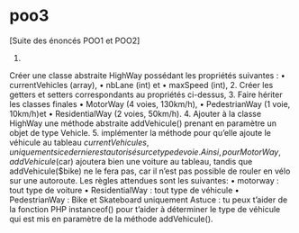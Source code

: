 # poo3
[Suite des énoncés POO1 et POO2]

1.
Créer une classe abstraite HighWay possédant les propriétés suivantes :
•
currentVehicles (array), 
•
nbLane (int) et 
•
maxSpeed (int), 
2.
Créer les getters et setters correspondants au propriétés ci-dessus, 
3.
Faire hériter les classes finales 
•
MotorWay (4 voies, 130km/h), 
•
PedestrianWay (1 voie, 10km/h)et 
•
ResidentialWay (2 voies, 50km/h).
4.
Ajouter à  la classe HighWay une méthode abstraite addVehicule() prenant en paramètre un objet de type Vehicle. 
5.
 implémenter la méthode pour qu’elle ajoute le véhicule au tableau $currentVehicules, uniquement si ce dernier est autorisé sur ce type de voie. Ainsi, pour MotorWay, addVehicule($car) ajoutera bien une voiture au tableau, tandis que addVehicule($bike) ne le fera pas, car il n’est pas possible de rouler en vélo sur une autoroute. Les règles attendues sont les suivantes: 
•
motorway : tout type de voiture
•
ResidentialWay : tout type de véhicule
•
PedestrianWay : Bike et Skateboard uniquement
Astuce : tu peux t’aider de la fonction PHP instanceof() pour t’aider à déterminer le type de véhicule qui est mis en paramètre de la méthode addVehicule().
